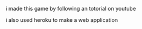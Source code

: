 
i made this game by following an totorial on youtube

i also used heroku to make a web application
